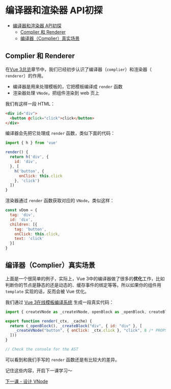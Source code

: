 # 编译器和渲染器 API初探
- [编译器和渲染器 API初探](#编译器和渲染器-api初探)
  - [Complier 和 Renderer](#complier-和-renderer)
  - [编译器（Complier）真实场景](#编译器complier真实场景)

## Complier 和 Renderer

在[Vue 3总览](../chapter1/OVERVIEW.md)章节中，我们已经初步认识了编译器（`complier`）和渲染器（ `renderer`）的作用。
- 编译器是用来处理模板的，它把模板编译成 `render` 函数
- 渲染器处理 `VNode`，把组件渲染到 web 页上

我们有这样一段 HTML：
```html
<div id="div">
  <button @click="click">click</button>
</div>
```

编译器会先把它处理成 `render` 函数，类似下面的代码：
```js
import { h } from 'vue'

render() {
  return h('div', {
    id: 'div',
  }, [
    h('button', {
      onClick: this.click
    }, 'click')
  ])
}
 ```
渲染器通过 `render` 函数获取对应的 `VNode`，类似这样：
```js
const vDom = {
  tag: 'div',
  id: 'div',
  children: [{
    tag: 'button',
    onClick: this.click,
    text: 'click'
  }]
}
```

## 编译器（Complier）真实场景
上面是一个很简单的例子，实际上，Vue 3中的编译器做了很多的**优化**工作，比如判断你的节点是静态的还是动态的、缓存事件的绑定等等。所以如果你的组件用 `template` 实现的话，反而会被 Vue 优化。

我们通过 [Vue 3在线模板编译系统](https://vue-next-template-explorer.netlify.app/) 生成一段真实代码：
```js
import { createVNode as _createVNode, openBlock as _openBlock, createBlock as _createBlock } from "vue"

export function render(_ctx, _cache) {
  return (_openBlock(), _createBlock("div", { id: "div" }, [
    _createVNode("button", { onClick: _ctx.click }, "click", 8 /* PROPS */, ["onClick"])
  ]))
}

// Check the console for the AST
```
可以看到和我们手写的 `render` 函数还是有比较大的差异。

记住这些内容，开启下一课学习～

[下一课 - 设计 VNode](./2.VNODE.md)
